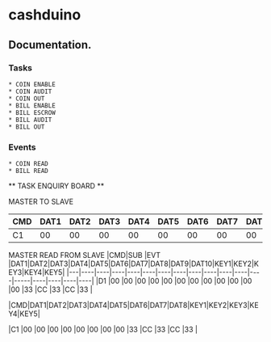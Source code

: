 # cashduino

## Documentation.

### Tasks
	* COIN ENABLE
	* COIN AUDIT
	* COIN OUT
	* BILL ENABLE
	* BILL ESCROW
	* BILL AUDIT
	* BILL OUT

### Events
	* COIN READ
	* BILL READ

** TASK ENQUIRY BOARD **

MASTER TO SLAVE

|CMD|DAT1|DAT2|DAT3|DAT4|DAT5|DAT6|DAT7|DAT8|KEY1|KEY2|KEY3|KEY4|KEY5|
|---|----|----|----|----|----|----|----|----|----|----|----|----|----|
|C1 |00  |00  |00  |00  |00  |00  |00  |00  |33  |CC  |33  |CC  |33	 |

MASTER READ FROM SLAVE
|CMD|SUB |EVT |DAT1|DAT2|DAT3|DAT4|DAT5|DAT6|DAT7|DAT8|DAT9|DAT10|KEY1|KEY2|KEY3|KEY4|KEY5|
|---|----|----|----|----|----|----|----|----|----|----|----|----|-----|----|----|----|----|
|D1 |00  |00  |00  |00  |00  |00  |00  |00  |00  |00  |00  |00  |33   |CC  |33  |CC  |33  |

|CMD|DAT1|DAT2|DAT3|DAT4|DAT5|DAT6|DAT7|DAT8|KEY1|KEY2|KEY3|KEY4|KEY5|

|C1 |00  |00  |00  |00  |00  |00  |00  |00  |33  |CC  |33  |CC  |33	 |
